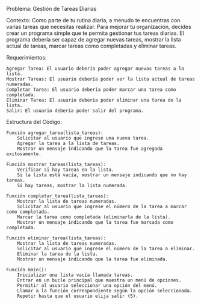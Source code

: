 Problema: Gestión de Tareas Diarias

Contexto:
Como parte de tu rutina diaria, a menudo te encuentras con varias tareas que necesitas realizar. Para mejorar tu organización, decides crear un programa simple que te permita gestionar tus tareas diarias. El programa debería ser capaz de agregar nuevas tareas, mostrar la lista actual de tareas, marcar tareas como completadas y eliminar tareas.


Requerimientos:

    Agregar Tarea: El usuario debería poder agregar nuevas tareas a la lista.
    Mostrar Tareas: El usuario debería poder ver la lista actual de tareas numeradas.
    Completar Tarea: El usuario debería poder marcar una tarea como completada.
    Eliminar Tarea: El usuario debería poder eliminar una tarea de la lista.
    Salir: El usuario debería poder salir del programa.

Estructura del Código:

    Función agregar_tarea(lista_tareas):
        Solicitar al usuario que ingrese una nueva tarea.
        Agregar la tarea a la lista de tareas.
        Mostrar un mensaje indicando que la tarea fue agregada exitosamente.

    Función mostrar_tareas(lista_tareas):
        Verificar si hay tareas en la lista.
        Si la lista está vacía, mostrar un mensaje indicando que no hay tareas.
        Si hay tareas, mostrar la lista numerada.

    Función completar_tarea(lista_tareas):
        Mostrar la lista de tareas numeradas.
        Solicitar al usuario que ingrese el número de la tarea a marcar como completada.
        Marcar la tarea como completada (eliminarla de la lista).
        Mostrar un mensaje indicando que la tarea fue marcada como completada.

    Función eliminar_tarea(lista_tareas):
        Mostrar la lista de tareas numeradas.
        Solicitar al usuario que ingrese el número de la tarea a eliminar.
        Eliminar la tarea de la lista.
        Mostrar un mensaje indicando que la tarea fue eliminada.

    Función main():
        Inicializar una lista vacía llamada tareas.
        Entrar en un bucle principal que muestra un menú de opciones.
        Permitir al usuario seleccionar una opción del menú.
        Llamar a la función correspondiente según la opción seleccionada.
        Repetir hasta que el usuario elija salir (5).